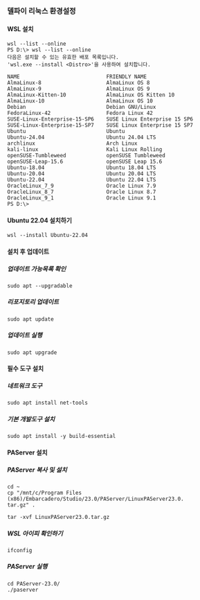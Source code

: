 ### 델파이 리눅스 환경설정

#### WSL 설치

```shell
wsl --list --online
PS D:\> wsl --list --online
다음은 설치할 수 있는 유효한 배포 목록입니다.
'wsl.exe --install <Distro>'을 사용하여 설치합니다.

NAME                            FRIENDLY NAME
AlmaLinux-8                     AlmaLinux OS 8
AlmaLinux-9                     AlmaLinux OS 9
AlmaLinux-Kitten-10             AlmaLinux OS Kitten 10
AlmaLinux-10                    AlmaLinux OS 10
Debian                          Debian GNU/Linux
FedoraLinux-42                  Fedora Linux 42
SUSE-Linux-Enterprise-15-SP6    SUSE Linux Enterprise 15 SP6
SUSE-Linux-Enterprise-15-SP7    SUSE Linux Enterprise 15 SP7
Ubuntu                          Ubuntu
Ubuntu-24.04                    Ubuntu 24.04 LTS
archlinux                       Arch Linux
kali-linux                      Kali Linux Rolling
openSUSE-Tumbleweed             openSUSE Tumbleweed
openSUSE-Leap-15.6              openSUSE Leap 15.6
Ubuntu-18.04                    Ubuntu 18.04 LTS
Ubuntu-20.04                    Ubuntu 20.04 LTS
Ubuntu-22.04                    Ubuntu 22.04 LTS
OracleLinux_7_9                 Oracle Linux 7.9
OracleLinux_8_7                 Oracle Linux 8.7
OracleLinux_9_1                 Oracle Linux 9.1
PS D:\>
```

#### Ubuntu 22.04 설치하기
```shell
wsl --install Ubuntu-22.04
```

#### 설치 후 업데이트

##### 업데이트 가능목록 확인 
```shell
sudo apt --upgradable
```

##### 리포지토리 업데이트
```shell
sudo apt update
```

##### 업데이트 실행
```shell
sudo apt upgrade
```

#### 필수 도구 설치

##### 네트워크 도구
```shell
sudo apt install net-tools
```

##### 기본 개발도구 설치
```shell
sudo apt install -y build-essential
```

#### PAServer 설치

##### PAServer 복사 및 설치
```shell
cd ~
cp "/mnt/c/Program Files (x86)/Embarcadero/Studio/23.0/PAServer/LinuxPAServer23.0.
tar.gz" . 

tar -xvf LinuxPAServer23.0.tar.gz
```

##### WSL 아이피 확인하기
```shell
ifconfig
```

##### PAServer 실행

```shell
cd PAServer-23.0/
./paserver
```